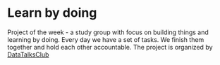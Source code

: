 # Learn by doing
Project of the week - a study group with focus on building things and learning by doing.
Every day we have a set of tasks. We finish them together and hold each other accountable.
The project is organized by [DataTalksClub](https://github.com/DataTalksClub)